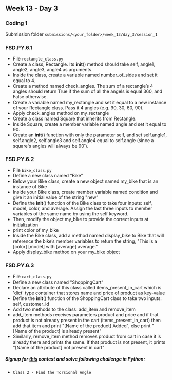 ## Week 13 - Day 3

### Coding 1

Submission folder `submissions/<your_folder>/week_13/day_3/session_1`

### FSD.PY.6.1

- File `rectangle_class.py`
- Create a class, Rectangle. Its __init__() method should take self, angle1, angle2, angle3, angle4 as arguments.
- Inside the class, create a variable named number_of_sides and set it equal to 4.
- Create a method named check_angles. The sum of a rectangle’s 4 angles should return True if the sum of all the angels is equal 360, and False otherwise.
- Create a variable named my_rectangle and set it equal to a new instance of your Rectangle class. Pass it 4 angles  (e.g. 90, 30, 60, 90).
- Apply check_angles method on my_rectangle
- Create a class named Square that inherits from Rectangle.
- Inside Square, create a member variable named angle and set it equal to 90.
- Create an __init__() function with only the parameter self, and set self.angle1, self.angle2, self.angle3 and self.angle4 equal to self.angle (since a square's angles will always be 90˚).


### FSD.PY.6.2

- File `bike_class.py`
- Define a new class named “Bike”
- Below your Bike class, create a new object named my_bike that is an instance of Bike
- Inside your Bike class, create member variable named condition and give it an initial value of the string "new"
- Define the __init__() function of the Bike class to take four inputs: self, model, color, and average. Assign the last three inputs to member variables of the same name by using the self keyword.
- Then, modify the object my_bike to provide the correct inputs at initialization
- print color of my_bike
- Inside the Bike class, add a method named display_bike to Bike that will reference the bike’s member variables to return the string, "This is a [color] [model] with [average] average."
- Apply display_bike method on your my_bike object


### FSD.PY.6.3

- File `cart_class.py`
- Define a new class named "ShoppingCart"
- Declare an attribute of this class called items_present_in_cart which is 'dict' type container that stores name and price of product as key-value
- Define the __init__() function of the ShoppingCart class to take two inputs: self, customer_id
- Add two methods to the class: add_item and remove_item
- add_item methods receives parameters product and price and if that product is not already present in the cart (items_present_in_cart) then add that item and print "[Name of the product] Added", else print "[Name of the product] is already present"
- Similarly, remove_item method removes product from cart in case it is already there and prints the same. If that product is not present, it prints "[Name of the product] not present in cart"


##### Signup for [this](https://www.hackerrank.com/masai-python-practice) contest and solve following challenge in Python:

* ```Class 2 - Find the Torsional Angle```
